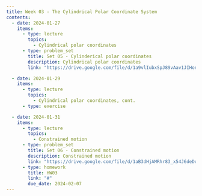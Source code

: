 ```yaml
---
title: Week 03 - The Cylindrical Polar Coordinate System
contents:
  - date: 2024-01-27
    items:
      - type: lecture
        topics:
          - Cylindrical polar coordinates
      - type: problem_set
        title: Set 05 - Cylinderical polar coordinates
        description: Cylindrical polar coordinates
        link: "https://drive.google.com/file/d/1a9vlIubxSpJ89vAav1JIHon9_ITwSyOE/view?usp=sharing"

  - date: 2024-01-29
    items:
      - type: lecture
        topics:
          - Cylindrical polar coordinates, cont.
      - type: exercise

  - date: 2024-01-31
    items:
      - type: lecture
        topics:
          - Constrained motion
      - type: problem_set
        title: Set 06 - Constrained motion
        description: Constrained motion
        link: "https://drive.google.com/file/d/1aB3dHjAMRhr83_x54J6deDukcQ_Ijwtr/view?usp=sharing"
      - type: homework
        title: HW03
        link: "#"
        due_date: 2024-02-07
---
```

